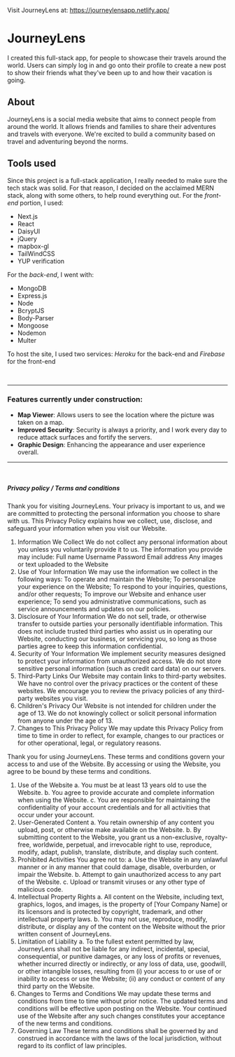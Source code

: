 Visit JourneyLens at: https://journeylensapp.netlify.app/

# JourneyLens
I created this full-stack app, for people to showcase their travels around the world. Users can simply log in and go onto their profile to create a new post to show their friends what they've been up to and how their vacation is going.

## About
JourneyLens is a social media website that aims to connect people from around the world. It allows friends and families to share their adventures and travels with everyone. We're excited to build a community based on travel and adventuring beyond the norms.

## Tools used
Since this project is a full-stack application, I really needed to make sure the tech stack was solid. For that reason, I decided on the acclaimed MERN stack, along with some others, to help round everything out.
For the *front-end* portion, I used:
- Next.js
- React   
- DaisyUI
- jQuery    
- mapbox-gl
- TailWindCSS
- YUP verification

For the *back-end*, I went with:
- MongoDB
- Express.js
- Node
- BcryptJS
- Body-Parser
- Mongoose
- Nodemon
- Multer

To host the site, I used two services: *Heroku* for the back-end and *Firebase* for the front-end

<br>

---

### Features currently under construction:

- **Map Viewer**: Allows users to see the location where the picture was taken on a map.
- **Improved Security**: Security is always a priority, and I work every day to reduce attack surfaces and fortify the servers.
- **Graphic Design**: Enhancing the appearance and user experience overall.

---

<br>


##### Privacy policy / Terms and conditions

Thank you for visiting JourneyLens. Your privacy is important to us, and we are committed to protecting the personal information you choose to share with us. This Privacy Policy explains how we collect, use, disclose, and safeguard your information when you visit our Website.
1. Information We Collect We do not collect any personal information about you unless you voluntarily provide it to us. The information you provide may include: Full name Username Password Email address Any images or text uploaded to the Website
2. Use of Your Information	We may use the information we collect in the following ways:	To operate and maintain the Website; To personalize your	experience on the Website; To respond to your inquiries,	questions, and/or other requests; To improve our Website and	enhance user experience; To send you administrative	communications, such as service announcements and updates on	our policies.
3. Disclosure of Your Information	We do not sell, trade, or otherwise transfer to outside	parties your personally identifiable information. This does	not include trusted third parties who assist us in operating	our Website, conducting our business, or servicing you, so	long as those parties agree to keep this information	confidential.
 4. Security of Your Information We implement security measures designed to protect your information from unauthorized access. We do not store sensitive personal information (such as credit card data) on our servers.
5. Third-Party Links	Our Website may contain links to third-party websites. We have	no control over the privacy practices or the content of these	websites. We encourage you to review the privacy policies of	any third-party websites you visit.
6. Children's Privacy	Our Website is not intended for children under the age of 13.	We do not knowingly collect or solicit personal information	from anyone under the age of 13.
7. Changes to This Privacy Policy	We may update this Privacy Policy from time to time in order	to reflect, for example, changes to our practices or for other	operational, legal, or regulatory reasons.

 Thank you for using JourneyLens. These terms and conditions govern your access to and use of the Website. By accessing or using the Website, you agree to be bound by these terms and conditions.
1. Use of the Website	a. You must be at least 13 years old to use the Website. b.	You agree to provide accurate and complete information when	using the Website. c. You are responsible for maintaining the	confidentiality of your account credentials and for all	activities that occur under your account.
2. User-Generated Content	a. You retain ownership of any content you upload, post, or	otherwise make available on the Website. b. By submitting	content to the Website, you grant us a non-exclusive,	royalty-free, worldwide, perpetual, and irrevocable right to	use, reproduce, modify, adapt, publish, translate, distribute,	and display such content.
3. Prohibited Activities	You agree not to: a. Use the Website in any unlawful manner or	in any manner that could damage, disable, overburden, or	impair the Website. b. Attempt to gain unauthorized access to	any part of the Website. c. Upload or transmit viruses or any	other type of malicious code.
 4. Intellectual Property Rights a. All content on the Website, including text, graphics, logos, and images, is the property of [Your Company Name] or its licensors and is protected by copyright, trademark, and other intellectual property laws. b. You may not use, reproduce, modify, distribute, or display any of the content on the Website without the prior written consent of JourneyLens.
 5. Limitation of Liability a. To the fullest extent permitted by law, JourneyLens shall not be liable for any indirect, incidental, special, consequential, or punitive damages, or any loss of profits or revenues, whether incurred directly or indirectly, or any loss of data, use, goodwill, or other intangible losses, resulting from (i) your access to or use of or inability to access or use the Website; (ii) any conduct or content of any third party on the Website.
6. Changes to Terms and Conditions We may update these terms and conditions from time to time without prior notice. The updated terms and conditions will be effective upon posting on the Website. Your continued use of the Website after any such changes constitutes your acceptance of the new terms and conditions.
 7. Governing Law These terms and conditions shall be governed by and construed in accordance with the laws of the local jurisdiction, without regard to its conflict of law principles.







